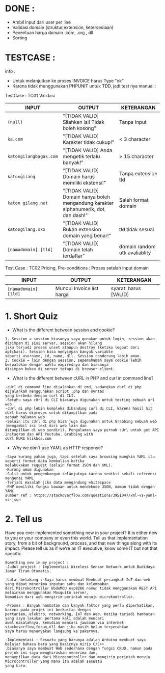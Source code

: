 # DONE : 
- Ambil Input dari user per line
- Validasi domain (struktur,extension, ketersediaan)
- Penentuan harga domain .com, .org , dll
- Sorting

# TESTCASE :
info : 
- Untuk melanjutkan ke proses INVOICE harus Type "ok"
- Karena tidak menggunakan PHPUNIT untuk TDD, jadi test nya manual :

TestCase : TC01 Validasi

| INPUT | OUTPUT | KETERANGAN |
| --- | --- | --- |
| `(null)` | "[TIDAK VALID] Silahkan Isi! Tidak boleh kosong" | Tanpa Input |
| `ka.com` | "[TIDAK VALID] Karakter tidak cukup!" | < 3 character |
| `katongilangbagas.com` | "[TIDAK VALID] Anda mengetik terlalu banyak!" | > 15 character |
| `katongilang` | "[TIDAK VALID] Domain harus memiliki ekstensi!"		|	Tanpa extension tld |
| `katon gilang.net` | "[TIDAK VALID] Domain hanya boleh mengandung karakter alphanumerik, dot, dan dash!" |		Salah format domain |
| `katongilang.xxx` | "[TIDAK VALID] Bukan extension domain yang benar!" | tld tidak sesuai |
| `[namadomain].[tld]` | "[TIDAK VALID] Domain telah terdaftar" | domain random utk avaliablity |


Test Case : TC02 Pricing, Pre-conditions : Proses setelah input domain

| INPUT | OUTPUT | KETERANGAN |
| --- | --- | --- |
| `[namadomain].[tld]` | Muncul Invoice list harga | syarat: harus [VALID] |



# 1. Short Quiz
- What is the different between session and cookie?
```
1. Session = session biasanya saya gunakan untuk login, session akan disimpan di sisi server, session akan hilang
jika terjadi proses unset ataupun destroy (ketika logout dari aplikasi). Session bisa menyimpan banyak variable
seperti username, id, name, dll. Session cenderung lebih aman.
2. Cookie = lain dengan session, sepemahaman saya cookie lebih berpatokan dengan waktu expirednya dan biasanya
disimpan bukan di server tetapi di browser client.
```

- What is the different between cURL in PHP and curl in command line?
```
-cUrl di command line dijalankan di cmd, sedangkan curl di php dijalankan menggunakan script .php dan syntax
yang berbeda dengan curl di CLI.
-Setahu saya cUrl di CLI biasanya digunakan untuk testing sebuah url web
-cUrl di php lebih kompleks dibanding curl di CLI, karena hasil hit cUrl harus diproses untuk ditampilkan pada
sebuah halaman web
-Selain itu cUrl di php bisa juga digunakan untuk Grabbing sebuah web (mengambil isi text dari web lain dan
ditampilkan di web sendiri). Pengalaman saya pernah cUrl untuk get API instagram dan API Youtube, Grabbing with
cUrl KURS klikbca.com
```

- Why we don't use YAML as HTTP response?
```
-Saya kurang paham juga, tapi setelah saya browsing mungkin YAML itu seperti format data kembalian ketika
melakukakan request (selain format JSON dan XML).
-Kurang umum digunakan 
-Sulit untuk pengembangan selanjutnya karena sedikit sekali referensi mengenai YAML
-Terjadi masalah jika data mengandung whitespace
-PHP memiliki fungsi bawaan untuk mendekode JSON, namun tidak dengan YAML. 
sumber ref : https://stackoverflow.com/questions/3951047/xml-vs-yaml-vs-json
```

# 2. Tell us
Have you ever implemented something new in your project? It is either new to you or your company or even this world. Tell us that implementation story, from a bit of background, process, and that new things along with its impact. Please tell us as if we're an IT executive, know some IT but not that specific.
```
Something new in my project :
-Judul project : Implementasi Wireless Sensor Network untuk Budidaya Jamur Tiram Otomatis.

-Latar belakang : Saya harus membuat Membuat perangkat IoT dan web yang dapat menerima inputan suhu dan kelembaban
dari Microkontroller NodeMCU esp8266 namun tidak menggunakan REST API melainkan menggunakan Mosquito server,
kemudian dari web mengirim perintah menuju microkontroller.

-Proses : Banyak hambatan dan banyak faktor yang perlu diperhatikan, karena pada projek ini berkaitan dengan
pertanian, elektro, networking, IoT dan Web. Ketika terjadi hambatan yang saya lakukan pertama kali adalah mencari 
awal masalahnya, kemudian mencari jawaban via internet stackoverflow,forum,dll dan jika masih belum terpecahkan
saya harus menanyakan langsung ke pakarnya.

-Implementasi : Sesuatu yang barunya adalah Arduino membuat saya belajar bahasa baru yang basicnya mirip C/C++
,biasanya saya membuat Web sederhana dengan fungsi CRUD, namun pada projek ini saya mengharuskan menerima dan,
menampilkan data dari Microcontroller dan mengirim perintah menuju Microcontroller yang mana itu adalah sesuatu
yang baru.
```
